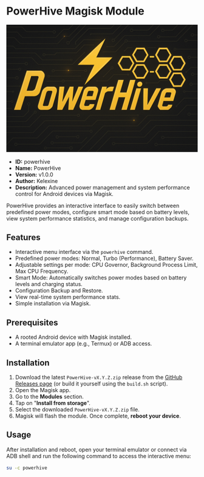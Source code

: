 # PowerHive Magisk Module

![PowerHive Header ASCII Art](https://raw.githubusercontent.com/kelexine/powerhive/main/assets/header.png)

- **ID:** powerhive
- **Name:** PowerHive
- **Version:** v1.0.0
- **Author:** Kelexine
- **Description:** Advanced power management and system performance control for Android devices via Magisk.

PowerHive provides an interactive interface to easily switch between predefined power modes, configure smart mode based on battery levels, view system performance statistics, and manage configuration backups.

## Features

* Interactive menu interface via the `powerhive` command.
* Predefined power modes: Normal, Turbo (Performance), Battery Saver.
* Adjustable settings per mode: CPU Governor, Background Process Limit, Max CPU Frequency.
* Smart Mode: Automatically switches power modes based on battery levels and charging status.
* Configuration Backup and Restore.
* View real-time system performance stats.
* Simple installation via Magisk.

## Prerequisites

* A rooted Android device with Magisk installed.
* A terminal emulator app (e.g., Termux) or ADB access.

## Installation

1.  Download the latest `PowerHive-vX.Y.Z.zip` release from the [GitHub Releases page](https://github.com/kelexine/powerhive/releases) (or build it yourself using the `build.sh` script).
2.  Open the Magisk app.
3.  Go to the **Modules** section.
4.  Tap on "**Install from storage**".
5.  Select the downloaded `PowerHive-vX.Y.Z.zip` file.
6.  Magisk will flash the module. Once complete, **reboot your device**.

## Usage

After installation and reboot, open your terminal emulator or connect via ADB shell and run the following command to access the interactive menu:

```bash
su -c powerhive
```
